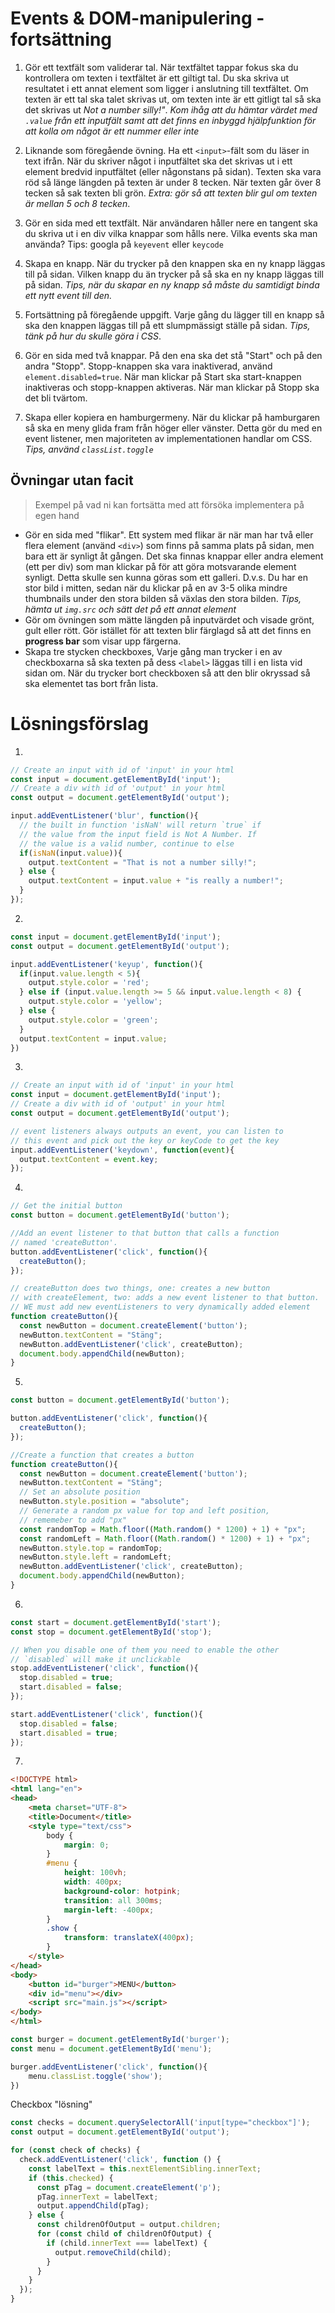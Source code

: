 # Events & DOM-manipulering - fortsättning

1. Gör ett textfält som validerar tal. När textfältet tappar fokus ska du kontrollera om texten i textfältet är ett giltigt tal. Du ska skriva ut resultatet i ett annat element som ligger i anslutning till textfältet. Om texten är ett tal ska talet skrivas ut, om texten inte är ett gitligt tal så ska det skrivas ut _Not a number silly!"_. _Kom ihåg att du hämtar värdet med `.value` från ett inputfält samt att det finns en inbyggd hjälpfunktion för att kolla om något är ett nummer eller inte_

2. Liknande som föregående övning. Ha ett `<input>`-fält som du läser in text ifrån. När du skriver något i inputfältet ska det skrivas ut i ett element bredvid inputfältet (eller någonstans på sidan). Texten ska vara röd så länge längden på texten är under 8 tecken. När texten går över 8 tecken så sak texten bli grön. _Extra: gör så att texten blir gul om texten är mellan 5 och 8 tecken_.

3. Gör en sida med ett textfält. När användaren håller nere en tangent ska du skriva ut i en div vilka knappar som hålls nere. Vilka events ska man använda? Tips: googla på `keyevent` eller `keycode`

4. Skapa en knapp. När du trycker på den knappen ska en ny knapp läggas till på sidan. Vilken knapp du än trycker på så ska en ny knapp läggas till på sidan. _Tips, när du skapar en ny knapp så måste du samtidigt binda ett nytt event till den._

5. Fortsättning på föregående uppgift. Varje gång du lägger till en knapp så ska den knappen läggas till på ett slumpmässigt ställe på sidan. _Tips, tänk på hur du skulle göra i CSS_. 

6. Gör en sida med två knappar. På den ena ska det stå "Start" och på den andra "Stopp". Stopp-knappen ska vara inaktiverad, använd `element.disabled=true`. När man klickar på Start ska start-knappen inaktiveras och stopp-knappen aktiveras. När man klickar på Stopp ska det bli tvärtom.

7. Skapa eller kopiera en hamburgermeny. När du klickar på hamburgaren så ska en meny glida fram från höger eller vänster. Detta gör du med en event listener, men majoriteten av implementationen handlar om CSS. _Tips, använd `classList.toggle`_


## Övningar utan facit
> Exempel på vad ni kan fortsätta med att försöka implementera på egen hand

* Gör en sida med "flikar". Ett system med flikar är när man har två eller flera element (använd `<div>`) som finns på samma plats på sidan, men bara ett är synligt åt gången. Det ska finnas knappar eller andra element (ett per div) som man klickar på för att göra motsvarande element synligt. Detta skulle sen kunna göras som ett galleri. D.v.s. Du har en stor bild i mitten, sedan när du klickar på en av 3-5 olika mindre thumbnails under den stora bilden så växlas den stora bilden. _Tips, hämta ut `img.src` och sätt det på ett annat element_
* Gör om övningen som mätte längden på inputvärdet och visade grönt, gult eller rött. Gör istället för att texten blir färglagd så att det finns en **progress bar** som visar upp färgerna.
* Skapa tre stycken checkboxes, Varje gång man trycker i en av checkboxarna så ska texten på dess `<label>` läggas till i en lista vid sidan om. När du trycker bort checkboxen så att den blir okryssad så ska elementet tas bort från lista.

# Lösningsförslag

1.
```js
// Create an input with id of 'input' in your html
const input = document.getElementById('input');
// Create a div with id of 'output' in your html
const output = document.getElementById('output');

input.addEventListener('blur', function(){
  // the built in function 'isNaN' will return `true` if
  // the value from the input field is Not A Number. If
  // the value is a valid number, continue to else
  if(isNaN(input.value)){
    output.textContent = "That is not a number silly!";
  } else {
    output.textContent = input.value + "is really a number!";
  }
});
```

2.
```js
const input = document.getElementById('input');
const output = document.getElementById('output');

input.addEventListener('keyup', function(){
  if(input.value.length < 5){
    output.style.color = 'red';
  } else if (input.value.length >= 5 && input.value.length < 8) {
    output.style.color = 'yellow';
  } else {
    output.style.color = 'green';
  }
  output.textContent = input.value;
})
```

3.
```js
// Create an input with id of 'input' in your html
const input = document.getElementById('input');
// Create a div with id of 'output' in your html
const output = document.getElementById('output');

// event listeners always outputs an event, you can listen to
// this event and pick out the key or keyCode to get the key
input.addEventListener('keydown', function(event){
  output.textContent = event.key;
});
```

4. 
```js
// Get the initial button
const button = document.getElementById('button');

//Add an event listener to that button that calls a function
// named 'createButton'.
button.addEventListener('click', function(){
  createButton();
});

// createButton does two things, one: creates a new button
// with createElement, two: adds a new event listener to that button.
// WE must add new eventListeners to very dynamically added element 
function createButton(){
  const newButton = document.createElement('button');
  newButton.textContent = "Stäng";
  newButton.addEventListener('click', createButton);
  document.body.appendChild(newButton);
}
```

5.
```js
const button = document.getElementById('button');

button.addEventListener('click', function(){
  createButton();
});

//Create a function that creates a button
function createButton(){
  const newButton = document.createElement('button');
  newButton.textContent = "Stäng";
  // Set an absolute position
  newButton.style.position = "absolute";
  // Generate a random px value for top and left position, 
  // rememeber to add "px"
  const randomTop = Math.floor((Math.random() * 1200) + 1) + "px";
  const randomLeft = Math.floor((Math.random() * 1200) + 1) + "px";
  newButton.style.top = randomTop;
  newButton.style.left = randomLeft;
  newButton.addEventListener('click', createButton);
  document.body.appendChild(newButton);
}
```

6.
```js
const start = document.getElementById('start');
const stop = document.getElementById('stop');

// When you disable one of them you need to enable the other
// `disabled` will make it unclickable
stop.addEventListener('click', function(){
  stop.disabled = true;
  start.disabled = false;
});

start.addEventListener('click', function(){
  stop.disabled = false;
  start.disabled = true;
});
```

7.
```html
<!DOCTYPE html>
<html lang="en">
<head>
    <meta charset="UTF-8">
    <title>Document</title>
    <style type="text/css">
        body {
            margin: 0;
        }
        #menu {
            height: 100vh;
            width: 400px;
            background-color: hotpink;
            transition: all 300ms;
            margin-left: -400px;
        }
        .show {
            transform: translateX(400px);
        }
    </style>
</head>
<body>
    <button id="burger">MENU</button>
    <div id="menu"></div>  
    <script src="main.js"></script>
</body>
</html>
```

```js
const burger = document.getElementById('burger');
const menu = document.getElementById('menu');

burger.addEventListener('click', function(){
    menu.classList.toggle('show');
})
```


Checkbox "lösning"
```js
const checks = document.querySelectorAll('input[type="checkbox"]');
const output = document.getElementById('output');

for (const check of checks) {
  check.addEventListener('click', function () {
    const labelText = this.nextElementSibling.innerText;
    if (this.checked) {
      const pTag = document.createElement('p');
      pTag.innerText = labelText;
      output.appendChild(pTag);
    } else {
      const childrenOfOutput = output.children;
      for (const child of childrenOfOutput) {
        if (child.innerText === labelText) {
          output.removeChild(child);
        }
      }
    }
  });
}
```
